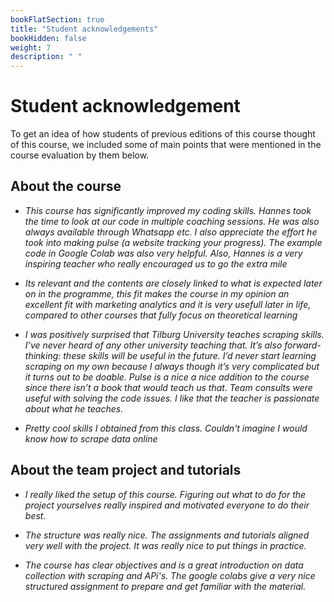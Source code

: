 ```yaml
---
bookFlatSection: true
title: "Student acknowledgements"
bookHidden: false
weight: 7
description: " "
---
```


# Student acknowledgement

To get an idea of how students of previous editions of this course thought of this course, we included some of main points that were mentioned in the course evaluation by them below.

## About the course
- _This course has significantly improved my
coding skills. Hannes took the time to look at our
code in multiple coaching sessions. He was also
always available through Whatsapp etc. I also
appreciate the effort he took into making pulse (a
website tracking your progress). The example code
in Google Colab was also very helpful. Also,
Hannes is a very inspiring teacher who really
encouraged us to go the extra mile_

- _Its relevant and the contents are closely linked
to what is expected later on in the programme, this
fit makes the course in my opinion an excellent fit
with marketing analytics and it is very usefull later
in life, compared to other courses that fully focus
on theoretical learning_

- _I was positively surprised that Tilburg
University teaches scraping skills. I’ve never heard
of any other university teaching that. It’s also
forward-thinking: these skills will be useful in the
future. I’d never start learning scraping on my own
because I always though it’s very complicated but
it turns out to be doable. Pulse is a nice a nice
addition to the course since there isn’t a book that
would teach us that. Team consults were useful
with solving the code issues. I like that the teacher
is passionate about what he teaches._

- _Pretty cool skills I obtained from this class.
Couldn't imagine I would know how to scrape data
online_

## About the team project and tutorials

- _I really liked the setup of this course. Figuring
out what to do for the project yourselves really
inspired and motivated everyone to do their best._

- _The structure was really nice. The assignments
and tutorials aligned very well with the project. It
was really nice to put things in practice._

- _The course has clear objectives and is a great
introduction on data collection with scraping and
APi's. The google colabs give a very nice
structured assignment to prepare and get familiar
with the material._

